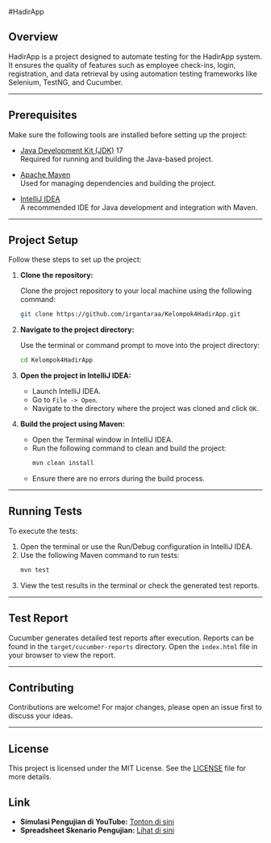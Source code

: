 #HadirApp

## Overview

HadirApp is a project designed to automate testing for the HadirApp system. It ensures the quality of features such as employee check-ins, login, registration, and data retrieval by using automation testing frameworks like Selenium, TestNG, and Cucumber.

---

## Prerequisites

Make sure the following tools are installed before setting up the project:

- [Java Development Kit (JDK)](https://www.oracle.com/java/technologies/javase-downloads.html) 17  
  Required for running and building the Java-based project.

- [Apache Maven](https://maven.apache.org/download.cgi)  
  Used for managing dependencies and building the project.

- [IntelliJ IDEA](https://www.jetbrains.com/idea/download/)  
  A recommended IDE for Java development and integration with Maven.

---

## Project Setup

Follow these steps to set up the project:

1. **Clone the repository:**

   Clone the project repository to your local machine using the following command:
   ```bash
   git clone https://github.com/irgantaraa/Kelompok4HadirApp.git
   ```

2. **Navigate to the project directory:**

   Use the terminal or command prompt to move into the project directory:
   ```bash
   cd Kelompok4HadirApp
   ```

3. **Open the project in IntelliJ IDEA:**

    - Launch IntelliJ IDEA.  
    - Go to `File -> Open`.  
    - Navigate to the directory where the project was cloned and click `OK`.  

4. **Build the project using Maven:**

    - Open the Terminal window in IntelliJ IDEA.  
    - Run the following command to clean and build the project:
      ```bash
      mvn clean install
      ```
    - Ensure there are no errors during the build process.

---

## Running Tests

To execute the tests:

1. Open the terminal or use the Run/Debug configuration in IntelliJ IDEA.
2. Use the following Maven command to run tests:
   ```bash
   mvn test
   ```
3. View the test results in the terminal or check the generated test reports.

---

## Test Report

Cucumber generates detailed test reports after execution. Reports can be found in the `target/cucumber-reports` directory. Open the `index.html` file in your browser to view the report.

---

## Contributing

Contributions are welcome! For major changes, please open an issue first to discuss your ideas.

---

## License

This project is licensed under the MIT License. See the [LICENSE](https://opensource.org/licenses/MIT) file for more details.

## Link
- **Simulasi Pengujian di YouTube:** [Tonton di sini](https://youtu.be/24LNUAdggus)
- **Spreadsheet Skenario Pengujian:** [Lihat di sini](https://docs.google.com/spreadsheets/d/1tdmNTWGKxZSn9nqFF60zWeyZ5ji7yuHsDutQiByJGbs/edit?gid=1510868219#gid=1510868219)
